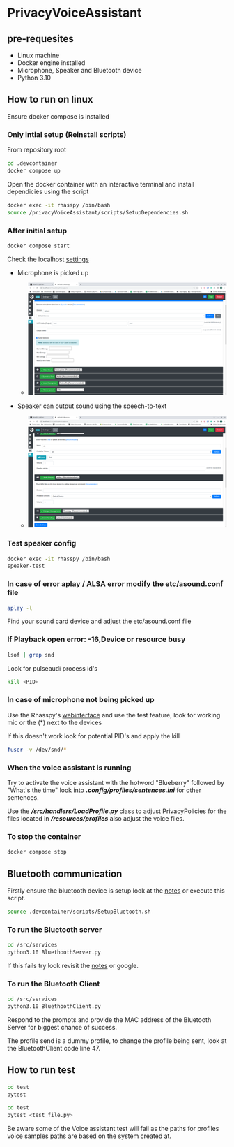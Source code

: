 # PrivacyVoiceAssistant

## pre-requesites

- Linux machine
- Docker engine installed
- Microphone, Speaker and Bluetooth device
- Python 3.10 

## How to run on linux

Ensure docker compose is installed

### Only intial setup (Reinstall scripts)  

From repository root

```sh
cd .devcontainer
docker compose up 
```

Open the docker container with an interactive terminal and install dependicies using the script

```sh
docker exec -it rhasspy /bin/bash
source /privacyVoiceAssistant/scripts/SetupDependencies.sh
```

### After initial setup

```sh
docker compose start
```

Check the localhost [settings](http://localhost:12101/settings#microphone)
- Microphone is picked up 
    - ![pyaudio](/notes/images/Pyaudio_Microphone.png)

- Speaker can output sound using the speech-to-text  
    - ![speaker](/notes/images/speaker_audio.png)

### Test speaker config

```sh
docker exec -it rhasspy /bin/bash
speaker-test 
```

### In case of error aplay / ALSA error modify the etc/asound.conf file 

```sh 
aplay -l
```

Find your sound card device and adjust the etc/asound.conf file 

### If Playback open error: -16,Device or resource busy

```sh
lsof | grep snd
```

Look for pulseaudi process id's

```sh
kill <PID>
```


### In case of microphone not being picked up 

Use the Rhasspy's [webinterface](http://localhost:12101/settings#microphone) and use the test feature, look for working mic or the (*) next to the devices 

If this doesn't work look for potential PID's and apply the kill  

```sh
fuser -v /dev/snd/*
```

### When the voice assistant is running 

Try to activate the voice assistant with the hotword "Blueberry" followed by "What's the time" look into ***.config/profiles/sentences.ini*** for other sentences.

Use the ***/src/handlers/LoadProfile.py*** class to adjust PrivacyPolicies for the files located in ***/resources/profiles*** also adjust the voice files.   



### To stop the container

```sh
docker compose stop
```


## Bluetooth communication

Firstly ensure the bluetooth device is setup look at the [notes](/notes/Bluetooth.md) or execute this script. 

```sh
source .devcontainer/scripts/SetupBluetooth.sh
```

### To run the Bluetooth server

```sh
cd /src/services
python3.10 BluethoothServer.py   
```

If this fails try look revisit the [notes](/notes/Bluetooth.md) or google.

### To run the Bluetooth Client

```sh
cd /src/services
python3.10 BluethoothClient.py  
```

Respond to the prompts and provide the MAC address of the Bluetooth Server for biggest chance of success.

The profile send is a dummy profile, to change the profile being sent, look at the BluetoothClient code line 47.


## How to run test 

```sh
cd test
pytest 
```

```sh
cd test
pytest <test_file.py>
```

Be aware some of the Voice assistant test will fail as the paths for profiles voice samples paths are based on the system created at.   
